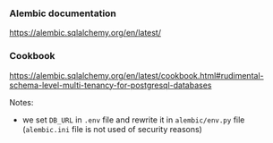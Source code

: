 ### Alembic documentation
https://alembic.sqlalchemy.org/en/latest/

### Cookbook
https://alembic.sqlalchemy.org/en/latest/cookbook.html#rudimental-schema-level-multi-tenancy-for-postgresql-databases

Notes:
- we set `DB_URL` in `.env` file and rewrite it in `alembic/env.py` file (`alembic.ini` file is not used of security reasons)
